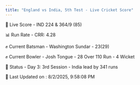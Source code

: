 ```yaml
---
title: "England vs India, 5th Test - Live Cricket Score"
---
```


🔴 Live Score - IND 224 & 364/9 (85)  

📊 Run Rate - CRR: 4.28  

✊ Current Batsman - Washington Sundar - 23(29)  

✊ Current Bowler - Josh Tongue - 28 Over 110 Run - 4 Wicket  

📑 Status - Day 3: 3rd Session - India lead by 341 runs

📝 Last Updated on : 8/2/2025, 9:58:08 PM  

